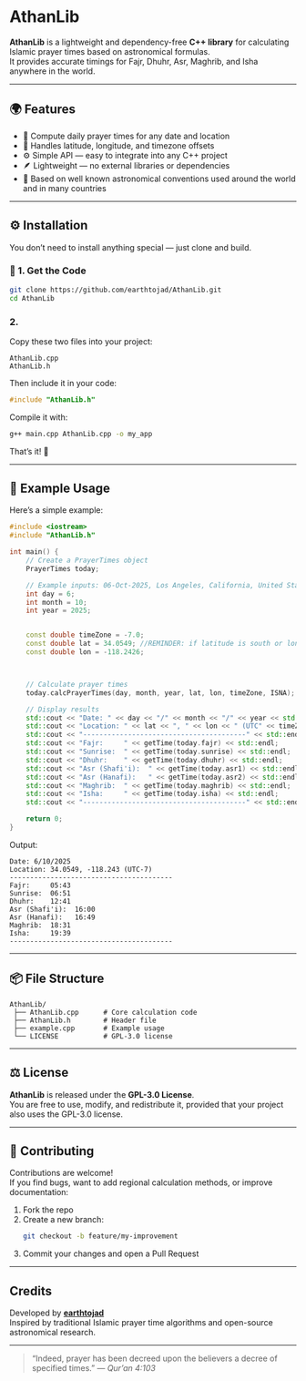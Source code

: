 # AthanLib

**AthanLib** is a lightweight and dependency-free **C++ library** for calculating Islamic prayer times based on astronomical formulas.  
It provides accurate timings for Fajr, Dhuhr, Asr, Maghrib, and Isha anywhere in the world.

---

## 🌍 Features

- 📅 Compute daily prayer times for any date and location  
- 🧭 Handles latitude, longitude, and timezone offsets  
- ⚙️ Simple API — easy to integrate into any C++ project  
- 🪶 Lightweight — no external libraries or dependencies  
- 🧮 Based on well known astronomical conventions used around the world and in many countries  

---


## ⚙️ Installation

You don’t need to install anything special — just clone and build.

### 🧭 1. Get the Code

```bash
git clone https://github.com/earthtojad/AthanLib.git
cd AthanLib
```



### 2. 
Copy these two files into your project:
```
AthanLib.cpp
AthanLib.h
```

Then include it in your code:
```cpp
#include "AthanLib.h"
```

Compile it with:
```bash
g++ main.cpp AthanLib.cpp -o my_app
```
That’s it! 🎉

---

## 🚀 Example Usage

Here’s a simple example:

```cpp
#include <iostream>
#include "AthanLib.h"

int main() {
    // Create a PrayerTimes object
    PrayerTimes today;

    // Example inputs: 06-Oct-2025, Los Angeles, California, United States of America.    
    int day = 6;
    int month = 10;
    int year = 2025;


    const double timeZone = -7.0;
    const double lat = 34.0549; //REMINDER: if latitude is south or longitude is west, please make sure that the value is set to negative.
    const double lon = -118.2426;



    // Calculate prayer times
    today.calcPrayerTimes(day, month, year, lat, lon, timeZone, ISNA);

    // Display results
    std::cout << "Date: " << day << "/" << month << "/" << year << std::endl;
    std::cout << "Location: " << lat << ", " << lon << " (UTC" << timeZone << ")" << std::endl;
    std::cout << "----------------------------------------" << std::endl;
    std::cout << "Fajr:     " << getTime(today.fajr) << std::endl;
    std::cout << "Sunrise:  " << getTime(today.sunrise) << std::endl;
    std::cout << "Dhuhr:    " << getTime(today.dhuhr) << std::endl;
    std::cout << "Asr (Shafi'i):  " << getTime(today.asr1) << std::endl;
    std::cout << "Asr (Hanafi):   " << getTime(today.asr2) << std::endl;
    std::cout << "Maghrib:  " << getTime(today.maghrib) << std::endl;
    std::cout << "Isha:     " << getTime(today.isha) << std::endl;
    std::cout << "----------------------------------------" << std::endl;

    return 0;
}
```

Output:
```
Date: 6/10/2025
Location: 34.0549, -118.243 (UTC-7)
----------------------------------------
Fajr:     05:43
Sunrise:  06:51
Dhuhr:    12:41
Asr (Shafi'i):  16:00
Asr (Hanafi):   16:49
Maghrib:  18:31
Isha:     19:39
----------------------------------------

```


---

## 📦 File Structure

```
AthanLib/
 ├── AthanLib.cpp      # Core calculation code
 ├── AthanLib.h        # Header file
 ├── example.cpp       # Example usage
 └── LICENSE           # GPL-3.0 license
```

---

## ⚖️ License

**AthanLib** is released under the **GPL-3.0 License**.  
You are free to use, modify, and redistribute it, provided that your project also uses the GPL-3.0 license.

---

## 🤝 Contributing

Contributions are welcome!  
If you find bugs, want to add regional calculation methods, or improve documentation:

1. Fork the repo  
2. Create a new branch:  
   ```bash
   git checkout -b feature/my-improvement
   ```
3. Commit your changes and open a Pull Request 

---

## Credits

Developed by **[earthtojad](https://github.com/earthtojad)**  
Inspired by traditional Islamic prayer time algorithms and open-source astronomical research.

---

> “Indeed, prayer has been decreed upon the believers a decree of specified times.” — *Qur’an 4:103*
